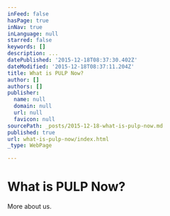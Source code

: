 ```yaml
---
inFeed: false
hasPage: true
inNav: true
inLanguage: null
starred: false
keywords: []
description: ...
datePublished: '2015-12-18T08:37:30.402Z'
dateModified: '2015-12-18T08:37:11.204Z'
title: What is PULP Now?
author: []
authors: []
publisher:
  name: null
  domain: null
  url: null
  favicon: null
sourcePath: _posts/2015-12-18-what-is-pulp-now.md
published: true
url: what-is-pulp-now/index.html
_type: WebPage

---
```

# What is PULP Now?

More about us.